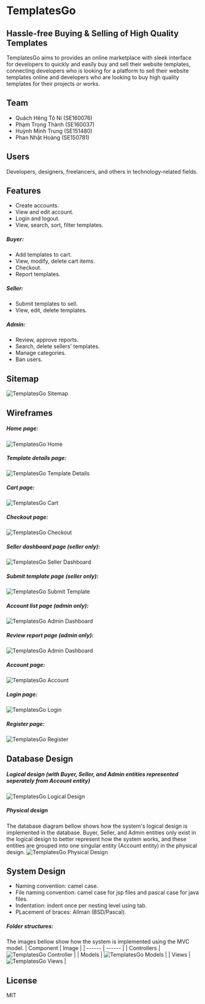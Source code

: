 # **TemplatesGo**
## Hassle-free Buying & Selling of High Quality Templates
TemplatesGo aims to provides an online marketplace with sleek interface for developers to quickly and easily buy and sell their website templates, connecting developers who is looking for a platform to sell their website templates online and developers who are looking to buy high quality templates for their projects or works.

## Team
- Quách Hêng Tô Ni (SE160076)
- Phạm Trọng Thành (SE160037)
- Huỳnh Minh Trung (SE151480)
- Phan Nhật Hoàng (SE150781)

## Users
Developers, designers, freelancers, and others in technology-related fields.

## Features
- Create accounts.
- View and edit account.
- Login and logout.
- View, search, sort, filter templates.
##### Buyer:
- Add templates to cart.
- View, modify, delete cart items.
- Checkout.
- Report templates.
##### Seller:
- Submit templates to sell.
- View, edit, delete templates.
##### Admin:
- Review, approve reports.
- Search, delete sellers' templates.
- Manage categories.
- Ban users.

## Sitemap
![TemplatesGo Sitemap](/assets/sitemap/TemplatesGo_Sitemap.png)

## Wireframes

##### Home page:
![TemplatesGo Home](/assets/wireframes/TemplatesGo_Home.png)

##### Template details page:
![TemplatesGo Template Details](/assets/wireframes/TemplatesGo_TemplateDetails.jpg)

##### Cart page:
![TemplatesGo Cart](/assets/wireframes/TemplatesGo_Cart.png)

##### Checkout page:
![TemplatesGo Checkout](/assets/wireframes/TemplatesGo_Checkout.png)

##### Seller dashboard page (seller only):
![TemplatesGo Seller Dashboard](/assets/wireframes/TemplatesGo_SellerDashboard.jpg)

##### Submit template page (seller only):
![TemplatesGo Submit Template](/assets/wireframes/TemplatesGo_SubmitTemplate.png)

##### Account list page (admin only):
![TemplatesGo Admin Dashboard](/assets/wireframes/TemplatesGo_AccountList.jpg)

##### Review report page (admin only):
![TemplatesGo Admin Dashboard](/assets/wireframes/TemplatesGo_ReviewReport.jpg)

##### Account page:
![TemplatesGo Account](/assets/wireframes/TemplatesGo_Account.png)

##### Login page:
![TemplatesGo Login](/assets/wireframes/TemplatesGo_Login.jpg)

##### Register page:
![TemplatesGo Register](/assets/wireframes/TemplatesGo_Register.png)

## Database Design

##### Logical design (with Buyer, Seller, and Admin entities represented seperately from Account entity)
![TemplatesGo Logical Design](/assets/database-designs/TemplatesGo_LogicalDesign.png)

##### Physical design
The database diagram bellow shows how the system's logical design is implemented in the database. Buyer, Seller, and Admin entities only exist in the logical design to better represent how the system works, and these entities are grouped into one singular entity (Account entity) in the physical design.
![TemplatesGo Physical Design](/assets/database-designs/TemplatesGo_PhysicalDesign.jpg)

## System Design
- Naming convention: camel case.
- File naming convention: camel case for jsp files and pascal case for java files.
- Indentation: indent once per nesting level using tab.
- PLacement of braces: Allman (BSD/Pascal).

##### Folder structures:
The images bellow show how the system is implemented using the MVC model.
| Component | Image |
| ------ | ------ |
| Controllers | ![TemplatesGo Controller](/assets/screenshots/TemplatesGo_Controllers.png) |
| Models | ![TemplatesGo Models](/assets/screenshots/TemplatesGo_Models.png) |
| Views | ![TemplatesGo Views](/assets/screenshots/TemplatesGo_Views.png) |


## License
MIT